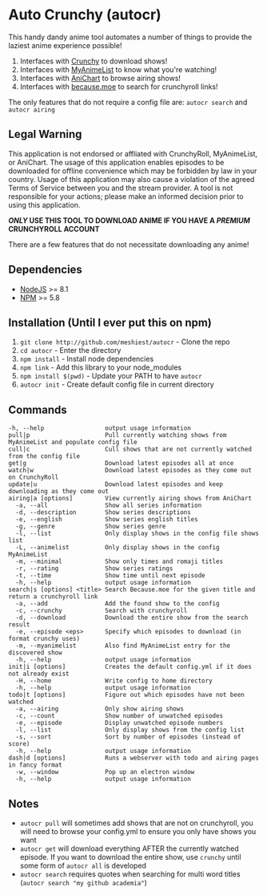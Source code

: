 # Auto Crunchy (autocr)

This handy dandy anime tool automates a number of things to provide the laziest anime experience possible!

1. Interfaces with [Crunchy](https://github.com/Godzil/Crunchy) to download shows!
2. Interfaces with [MyAnimeList](https://myanimelist.net/) to know what you're watching!
3. Interfaces with [AniChart](http://anichart.net/) to browse airing shows!
4. Interfaces with [because.moe](https://because.moe/) to search for crunchyroll links!

The only features that do not require a config file are: `autocr search` and `autocr airing`

## Legal Warning

This application is not endorsed or affliated with CrunchyRoll, MyAnimeList, or AniChart. The usage of this application enables episodes to be downloaded for offline convenience which may be forbidden by law in your country. Usage of this application may also cause a violation of the agreed Terms of Service between you and the stream provider. A tool is not responsible for your actions; please make an informed decision prior to using this application.

***ONLY* USE THIS TOOL TO DOWNLOAD ANIME IF YOU HAVE A *PREMIUM* CRUNCHYROLL ACCOUNT**

There are a few features that do not necessitate downloading any anime!

## Dependencies

* [NodeJS](https://nodejs.org/) >= 8.1
* [NPM](https://www.npmjs.org/) >= 5.8

## Installation (Until I ever put this on npm)

1. `git clone http://github.com/meshiest/autocr` - Clone the repo
2. `cd autocr` - Enter the directory
3. `npm install` - Install node dependencies
4. `npm link` - Add this library to your node_modules
5. `npm install $(pwd)` - Update your PATH to have `autocr`
6. `autocr init` - Create default config file in current directory

## Commands
  
    -h, --help                 output usage information
    pull|p                     Pull currently watching shows from MyAnimeList and populate config file
    cull|c                     Cull shows that are not currently watched from the config file
    get|g                      Download latest episodes all at once
    watch|w                    Download latest episodes as they come out on CrunchyRoll
    update|u                   Download latest episodes and keep downloading as they come out
    airing|a [options]         View currently airing shows from AniChart
      -a, --all                Show all series information
      -d, --description        Show series descriptions
      -e, --english            Show series english titles
      -g, --genre              Show series genre
      -l, --list               Only display shows in the config file shows list
      -L, --animelist          Only display shows in the config MyAnimeList
      -m, --minimal            Show only times and romaji titles
      -r, --rating             Show series ratings
      -t, --time               Show time until next episode
      -h, --help               output usage information
    search|s [options] <title> Search Because.moe for the given title and return a crunchyroll link
      -a, --add                Add the found show to the config
      -c, --crunchy            Search with crunchyroll
      -d, --download           Download the entire show from the search result
      -e, --episode <eps>      Specify which episodes to download (in format crunchy uses)
      -m, --myanimelist        Also find MyAnimeList entry for the discovered show
      -h, --help               output usage information
    init|i [options]           Creates the default config.yml if it does not already exist
      -H, --home               Write config to home directory
      -h, --help               output usage information
    todo|t [options]           Figure out which episodes have not been watched
      -a, --airing             Only show airing shows
      -c, --count              Show number of unwatched episodes
      -e, --episode            Display unwatched episode numbers
      -l, --list               Only display shows from the config list
      -s, --sort               Sort by number of episodes (instead of score)
      -h, --help               output usage information
    dash|d [options]           Runs a webserver with todo and airing pages in fancy format
      -w, --window             Pop up an electron window
      -h, --help               output usage information



## Notes

* `autocr pull` will sometimes add shows that are not on crunchyroll, you will need to browse your config.yml to ensure you only have shows you want
* `autocr get` will download everything AFTER the currently watched episode. If you want to download the entire show, use `crunchy` until some form of `autocr all` is developed
* `autocr search` requires quotes when searching for multi word titles (`autocr search "my github academia"`)